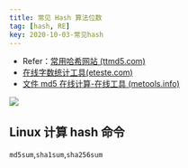 ```yaml
---
title: 常见 Hash 算法位数
tag: [hash, RE]
key: 2020-10-03-常见hash
---
```


- Refer：[常用哈希网站 (ttmd5.com)](http%3A%2F%2Fwww.ttmd5.com%2Flist.php)
- [在线字数统计工具(eteste.com)](https%3A%2F%2Fwww.eteste.com%2F)
- [文件 md5 在线计算-在线工具 (metools.info)](http://www.metools.info/other/o21.html)

![](https://xdo0.github.io/_posts/imgsrc/boxcnJASn6Sl7onxXD34dzEMw8c.png)

## Linux 计算 hash 命令

`md5sum`,`sha1sum`,`sha256sum`
